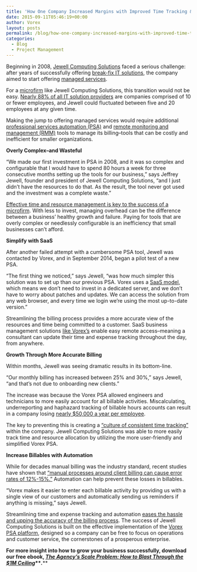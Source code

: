 ```yaml
---
title: 'How One Company Increased Margins with Improved Time Tracking &#038; Billing'
date: 2015-09-11T05:46:19+00:00
author: Vorex
layout: posts
permalink: /blog/how-one-company-increased-margins-with-improved-time-tracking-billing/
categories:
  - Blog
  - Project Management
---
```

Beginning in 2008, [Jewell Computing Solutions](http://www.jewellcomputing.com/) faced a serious challenge: after years of successfully offering [break-fix IT solutions](http://www.mspanswers.com/2012/02/10/17-reasons-why-providing-breakfix-support-will-kill-your-it-support-business/), the company aimed to start offering [managed services](http://www.jewellcomputing.com/why-should-your-company-use-managed-services/).

For a [microfirm](http://www.oecd-ilibrary.org/sites/entrepreneur_aag-2013-en/02/01/index.html?contentType=&itemId=%2Fcontent%2Fchapter%2Fentrepreneur_aag-2013-7-en&mimeType=text%2Fhtml&containerItemId=%2Fcontent%2Fserial%2F22266941&accessItemIds=) like Jewell Computing Solutions, this transition would not be easy. [Nearly 88% of all IT solution providers](http://vorex.hs-sites.com/vorex-success-story-jewell?__hstc=100746398.1ae0f305efe0ac392cdb84ffbd2439be.1440771548482.1440771548482.1440777084249.2&__hssc=100746398.11.1440777084249&__hsfp=2218285620) are companies comprised of 10 or fewer employees, and Jewell could fluctuated between five and 20 employees at any given time.<!--more-->

Making the jump to offering managed services would require additional [professional services automation (PSA)](http://www.vorex.com/whats-the-difference-between-project-management-and-psa/) and [remote monitoring and management (RMM)](http://www.vorex.com/change-your-business-with-new-vorex-features/) tools to manage its billing&#8211;tools that can be costly and inefficient for smaller organizations.

**Overly Complex&#8211;and Wasteful**

&#8220;We made our first investment in PSA in 2008, and it was so complex and configurable that I would have to spend 80 hours a week for three consecutive months setting up the tools for our business,&#8221; says Jeffrey Jewell, founder and president of Jewell Computing Solutions, &#8220;and I just didn&#8217;t have the resources to do that. As the result, the tool never got used and the investment was a complete waste.&#8221;

[Effective time and resource management is key to the success of a microfirm](http://www.vorex.com/success-on-a-shoestring-3-strategies-for-time-strapped-business-leaders/). With less to invest, managing overhead can be the difference between a business&#8217; healthy growth and failure. Paying for tools that are overly complex or needlessly configurable is an inefficiency that small businesses can&#8217;t afford.

**Simplify with SaaS**

After another failed attempt with a cumbersome PSA tool, Jewell was contacted by Vorex, and in September 2014, began a pilot test of a new PSA.

&#8220;The first thing we noticed,&#8221; says Jewell, &#8220;was how much simpler this solution was to set up than our previous PSA. Vorex uses a [SaaS model](http://technologyadvice.com/project-management/blog/on-premise-vs-cloud-project-management-software/), which means we don&#8217;t need to invest in a dedicated server, and we don&#8217;t have to worry about patches and updates. We can access the solution from any web browser, and every time we login we&#8217;re using the most up-to-date version.&#8221;

Streamlining the billing process provides a more accurate view of the resources and time being committed to a customer. SaaS business management solutions [like Vorex&#8217;s](http://www.vorex.com/product/) enable easy remote access&#8211;meaning a consultant can update their time and expense tracking throughout the day, from anywhere.

**Growth Through More Accurate Billing**

Within months, Jewell was seeing dramatic results in its bottom-line.

&#8220;Our monthly billing has increased between 25% and 30%,&#8221; says Jewell, &#8220;and that&#8217;s not due to onboarding new clients.&#8221;

The increase was because the Vorex PSA allowed engineers and technicians to more easily account for all billable activities. Miscalculating, underreporting and haphazard tracking of billable hours accounts can result in a company losing [nearly $50,000 a year per employee](http://blog.hourstimetracking.com/you-could-be-wasting-50000-a-year-by-not-tracking-your-time/).

The key to preventing this is creating a [&#8220;culture of consistent time tracking&#8221;](http://cewilsonconsulting.com/7-smart-tips-effective-time-tracking/) within the company. Jewell Computing Solutions was able to more easily track time and resource allocation by utilizing the more user-friendly and simplified Vorex PSA.

**Increase Billables with Automation**

While for decades manual billing was the industry standard, recent studies have shown that [&#8220;manual processes around client billing can cause error rates of 12%-15%.&#8221;](http://www.aberdeen.com/research/8702/ai-project-resource-scheduling/content.aspx) Automation can help prevent these losses in billables.

&#8220;Vorex makes it easier to enter each billable activity by providing us with a single view of our customers and automatically sending us reminders if anything is missing,&#8221; says Jewell.

Streamlining time and expense tracking and automation [eases the hassle and upping the accuracy of the billing process](http://www.entrepreneur.com/article/237895). The success of Jewell Computing Solutions is built on the effective implementation of the [Vorex PSA platform](http://www.vorex.com/industries/architecture-engineering-construction/), designed so a company can be free to focus on operations and customer service, the cornerstones of a prosperous enterprise.

****For more insight into how to grow your business successfully, download our free ebook,** [**_The Agency&#8217;s Scale Problem: How to Blast Through the $1M Ceiling_**](http://vorex.hs-sites.com/agency-scale-ebook?__hstc=100746398.b2843db0333d5242d1d7cad84e1e93d1.1428948442272.1440784627712.1440789030349.72&__hssc=100746398.6.1440789030349&__hsfp=3983076714)**_._****
